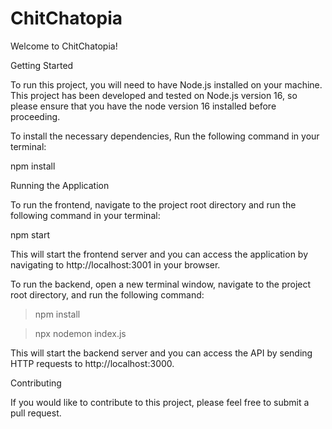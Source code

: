 # ChitChatopia


Welcome to ChitChatopia! 

Getting Started

To run this project, you will need to have Node.js installed on your machine. This project has been developed and tested on Node.js version 16, so please ensure that you have the node version 16 installed before proceeding.

To install the necessary dependencies, Run the following command in your terminal:

npm install 

Running the Application

To run the frontend, navigate to the project root directory and run the following command in your terminal:

npm start

This will start the frontend server and you can access the application by navigating to http://localhost:3001 in your browser.

To run the backend, open a new terminal window, navigate to the project root directory, and run the following command:
>npm install

>npx nodemon index.js

This will start the backend server and you can access the API by sending HTTP requests to http://localhost:3000.

Contributing

If you would like to contribute to this project, please feel free to submit a pull request.


